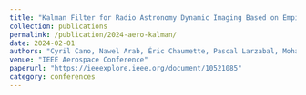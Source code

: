 ```yaml
---
title: "Kalman Filter for Radio Astronomy Dynamic Imaging Based on Empirical Covariances"
collection: publications
permalink: /publication/2024-aero-kalman/
date: 2024-02-01
authors: "Cyril Cano, Nawel Arab, Éric Chaumette, Pascal Larzabal, Mohammed Nabil El Korso, Isabelle Vin"
venue: "IEEE Aerospace Conference"
paperurl: "https://ieeexplore.ieee.org/document/10521085"
category: conferences
---
```

